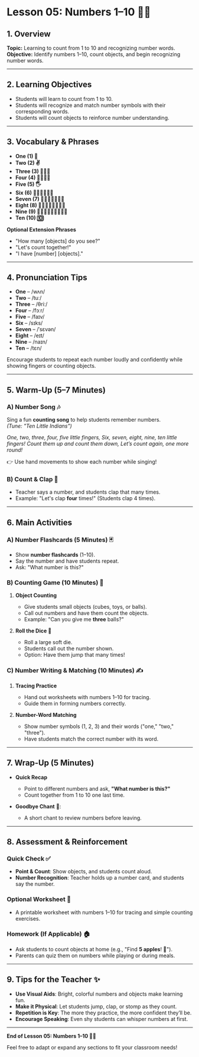 # Lesson 05: Numbers 1–10 🔢🎈  

## 1. Overview  
**Topic:** Learning to count from 1 to 10 and recognizing number words.  
**Objective:** Identify numbers 1–10, count objects, and begin recognizing number words.  

---

## 2. Learning Objectives  
- Students will learn to count from 1 to 10.  
- Students will recognize and match number symbols with their corresponding words.  
- Students will count objects to reinforce number understanding.  

---

## 3. Vocabulary & Phrases  
- **One (1) 🥇**  
- **Two (2) ✌️**  
- **Three (3) 🏀🏀🏀**  
- **Four (4) 🍏🍏🍏🍏**  
- **Five (5) 🖐️**  
- **Six (6) 🎲🎲🎲🎲🎲🎲**  
- **Seven (7) 🌈🌈🌈🌈🌈🌈🌈**  
- **Eight (8) 🐙🐙🐙🐙🐙🐙🐙🐙**  
- **Nine (9) 🎈🎈🎈🎈🎈🎈🎈🎈🎈**  
- **Ten (10) 🔟**  

**Optional Extension Phrases**  
- "How many [objects] do you see?"  
- "Let's count together!"  
- "I have [number] [objects]."  

---

## 4. Pronunciation Tips  
- **One** – /wʌn/  
- **Two** – /tuː/  
- **Three** – /θriː/  
- **Four** – /fɔːr/  
- **Five** – /faɪv/  
- **Six** – /sɪks/  
- **Seven** – /ˈsɛvən/  
- **Eight** – /eɪt/  
- **Nine** – /naɪn/  
- **Ten** – /tɛn/  

Encourage students to repeat each number loudly and confidently while showing fingers or counting objects.

---

## 5. Warm-Up (5–7 Minutes)  

### A) Number Song 🎶  
Sing a fun **counting song** to help students remember numbers.  
_(Tune: "Ten Little Indians")_  

*One, two, three, four, five little fingers,
Six, seven, eight, nine, ten little fingers!
Count them up and count them down,
Let’s count again, one more round!*

👉 Use hand movements to show each number while singing!  

### B) Count & Clap 👏  
- Teacher says a number, and students clap that many times.  
- Example: "Let's clap **four** times!" (Students clap 4 times).  

---

## 6. Main Activities  

### A) Number Flashcards (5 Minutes) 🃏  
- Show **number flashcards** (1–10).  
- Say the number and have students repeat.  
- Ask: "What number is this?"  

### B) Counting Game (10 Minutes) 🎲  
1. **Object Counting**  
   - Give students small objects (cubes, toys, or balls).  
   - Call out numbers and have them count the objects.  
   - Example: "Can you give me **three** balls?"  

2. **Roll the Dice 🎲**  
   - Roll a large soft die.  
   - Students call out the number shown.  
   - Option: Have them jump that many times!  

### C) Number Writing & Matching (10 Minutes) ✍️  
1. **Tracing Practice**  
   - Hand out worksheets with numbers 1–10 for tracing.  
   - Guide them in forming numbers correctly.  

2. **Number-Word Matching**  
   - Show number symbols (1, 2, 3) and their words ("one," "two," "three").  
   - Have students match the correct number with its word.  

---

## 7. Wrap-Up (5 Minutes)  
- **Quick Recap**  
  - Point to different numbers and ask, **"What number is this?"**  
  - Count together from 1 to 10 one last time.  

- **Goodbye Chant** 🎵:  
  - A short chant to review numbers before leaving.  

---

## 8. Assessment & Reinforcement  

### Quick Check ✅  
- **Point & Count**: Show objects, and students count aloud.  
- **Number Recognition**: Teacher holds up a number card, and students say the number.  

### Optional Worksheet 📄  
- A printable worksheet with numbers 1–10 for tracing and simple counting exercises.  

### Homework (If Applicable) 🏠  
- Ask students to count objects at home (e.g., "Find **5 apples**! 🍏").  
- Parents can quiz them on numbers while playing or during meals.  

---

## 9. Tips for the Teacher ✨  
- **Use Visual Aids**: Bright, colorful numbers and objects make learning fun.  
- **Make it Physical**: Let students jump, clap, or stomp as they count.  
- **Repetition is Key**: The more they practice, the more confident they’ll be.  
- **Encourage Speaking**: Even shy students can whisper numbers at first.  

---

**End of Lesson 05: Numbers 1–10 🔢🎈**  

Feel free to adapt or expand any sections to fit your classroom needs!  
